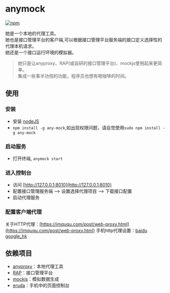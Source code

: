 # anymock
[![npm](https://img.shields.io/badge/npm-1.0.10-green.svg)](https://www.npmjs.com/package/any-mock)

她是一个本地的代理工具。<br>
她也是接口管理平台的客户端,可以根据接口管理平台服务端的接口定义选择性的代理本机请求。<br>
她还是一个接口运行环境的模拟器。<br>

> 她只是让anyproxy、RAP(或自研的接口管理平台)、mockjs使用起来更简单。<br>集成一些事半功倍的功能，程序员也想有喝咖啡的时间。

## 使用

### 安装
* 安装 [nodeJS](http://nodejs.org)
* `npm install -g any-mock`,如出现权限问题，请自觉使用`sudo npm install -g any-mock`

### 启动服务
* 打开终端, `anymock start`

### 进入控制台
* 访问 [http://127.0.0.1:8010](http://127.0.0.1:8010)
* 配置接口管理服务端 ——> 设置选择代理项目 ——> 下载接口配置
* 启动代理服务

### 配置客户端代理
关于HTTP代理：[https://imququ.com/post/web-proxy.html](https://imququ.com/post/web-proxy.html)
手机http代理设置：[baidu](https://www.baidu.com/s?wd=%E6%89%8B%E6%9C%BAhttp%E4%BB%A3%E7%90%86%E8%AE%BE%E7%BD%AE) [google_hk](https://www.google.com.hk/search?q=%E6%89%8B%E6%9C%BAhttp%E4%BB%A3%E7%90%86%E8%AE%BE%E7%BD%AE&oq=%E6%89%8B%E6%9C%BAhttp%E4%BB%A3%E7%90%86%E8%AE%BE%E7%BD%AE)

## 依赖项目
* [anyproxy](https://github.com/alibaba/anyproxy)：本地代理工具
* [RAP](https://github.com/thx/RAP)：接口管理平台
* [mockjs](http://mockjs.com/)：模拟数据生成
* [eruda](https://github.com/liriliri/eruda)：手机中的页面控制台